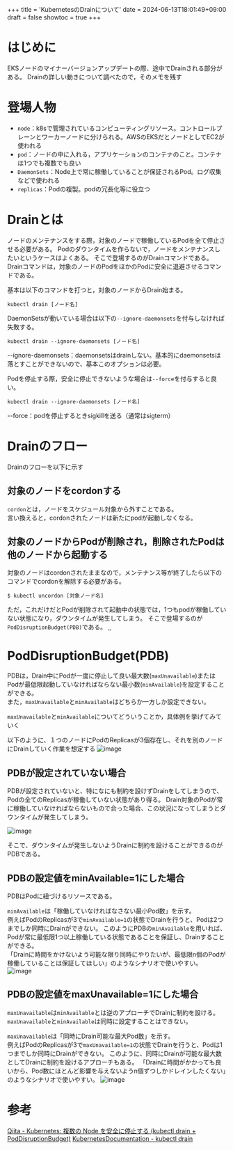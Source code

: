 +++
title = 'KubernetesのDrainについて'
date = 2024-06-13T18:01:49+09:00
draft = false
showtoc = true
+++

# はじめに
EKSノードのマイナーバージョンアップデートの際、途中でDrainされる部分がある。
Drainの詳しい動きについて調べたので，そのメモを残す

# 登場人物
- `node`：k8sで管理されているコンピューティングリソース。コントロールプレーンとワーカーノードに分けられる。AWSのEKSだとノードとしてEC2が使われる
- `pod`：ノードの中に入れる，アプリケーションのコンテナのこと。コンテナは1つでも複数でも良い
- `DaemonSets`：Node上で常に稼働していることが保証されるPod。ログ収集などで使われる
- `replicas`：Podの複製。podの冗長化等に役立つ

# Drainとは
ノードのメンテナンスをする際，対象のノードで稼働しているPodを全て停止させる必要がある。
Podのダウンタイムを作らないで，ノードをメンテナンスしたいというケースはよくある。
そこで登場するのがDrainコマンドである。
Drainコマンドは，対象のノードのPodをほかのPodに安全に退避させるコマンドである。

基本は以下のコマンドを打つと，対象のノードからDrain始まる。
```
kubectl drain [ノード名]
```

DaemonSetsが動いている場合は以下の`--ignore-daemonsets`を付与しなければ失敗する。
```
kubectl drain --ignore-daemonsets [ノード名]
```
--ignore-daemonsets：daemonsetsはdrainしない。基本的にdaemonsetsは落とすことができないので、基本このオプションは必要。

Podを停止する際，安全に停止できないような場合は`--force`を付与すると良い。
```
kubectl drain --ignore-daemonsets [ノード名]
```
--force：podを停止するときsigkillを送る（通常はsigterm）

# Drainのフロー
Drainのフローを以下に示す

## 対象のノードをcordonする
`cordon`とは，ノードをスケジュール対象から外すことである。  
言い換えると，cordonされたノードは新たにpodが起動しなくなる。  

## 対象のノードからPodが削除され，削除されたPodは他のノードから起動する

対象のノードはcordonされたままなので，メンテナンス等が終了したら以下のコマンドでcordonを解除する必要がある。
```
$ kubectl uncordon [対象ノード名]
```

ただ，これだけだとPodが削除されて起動中の状態では，1つもpodが稼働していない状態になり，ダウンタイムが発生してしまう。
そこで登場するのが`PodDisruptionBudget(PDB)`である。
¸¸

# PodDisruptionBudget(PDB)
PDBは，Drain中にPodが一度に停止して良い最大数(`maxUnavailable`)またはPodが最低限起動していなければならない最小数(`minAvailable`)を設定することができる。  
また，`maxUnavailable`と`minAvailable`はどちらか一方しか設定できない。

`maxUnavailable`と`minAvailable`についてどういうことか，具体例を挙げてみていく

以下のように、１つのノードにPodのReplicasが3個存在し、それを別のノードにDrainしていく作業を想定する
![image](/images/2/1.png)

## PDBが設定されていない場合
PDBが設定されていないと、特になにも制約を設けずDrainをしてしまうので、Podの全てのReplicasが稼働していない状態があり得る。
Drain対象のPodが常に稼働していなければならないもので合った場合、この状況になってしまうとダウンタイムが発生してしまう。

![image](/images/2/2.png)

そこで、ダウンタイムが発生しないようDrainに制約を設けることができるのがPDBである。

## PDBの設定値をminAvailable=1にした場合
PDBはPodに紐づけるリソースである。  

`minAvailable`は「稼働していなければなさない最小Pod数」を示す。  
例えばPodのReplicasが3で`minAvailable=1`の状態でDrainを行うと、Podは2つまでしか同時にDrainができない。
このようにPDBの`minAvailable`を用いれば、Podが常に最低限1つ以上稼働している状態であることを保証し、Drainすることができる。  
「Drainに時間をかけないよう可能な限り同時にやりたいが、最低限n個のPodが稼働していることは保証してほしい」のようなシナリオで使いやすい。
![image](/images/2/3.png)

## PDBの設定値をmaxUnavailable=1にした場合
`maxUnavailable`は`minAvailable`とは逆のアプローチでDrainに制約を設ける。  
`maxUnavailable`と`minAvailable`は同時に設定することはできない。  

`maxUnavailable`は「同時にDrain可能な最大Pod数」を示す。  
例えばPodのReplicasが3で`maxUnavailable=1`の状態でDrainを行うと、Podは1つまでしか同時にDrainができない。
このように、同時にDrainが可能な最大数としてDrainに制約を設けるアプローチもある。
「Drainに時間がかかっても良いから、Pod数にほとんど影響を与えないようn個ずつしかドレインしたくない」のようなシナリオで使いやすい。
![image](/images/2/4.png)

# 参考
[Qiita - Kubernetes: 複数の Node を安全に停止する (kubectl drain + PodDisruptionBudget)](https://qiita.com/tkusumi/items/946b0f31931d21a78058)
[KubernetesDocumentation - kubectl drain](https://kubernetes.io/docs/reference/kubectl/generated/kubectl_drain/)